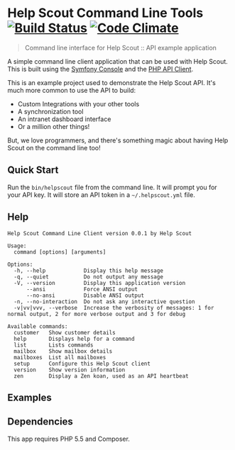 Help Scout Command Line Tools [![Build Status](https://travis-ci.org/helpscout/helpscout-cli-php.svg)](https://travis-ci.org/helpscout/helpscout-cli-php) [![Code Climate](https://codeclimate.com/github/helpscout/helpscout-cli-php/badges/gpa.svg)](https://codeclimate.com/github/helpscout/helpscout-cli-php)
================================================================================
> Command line interface for Help Scout :: API example application

A simple command line client application that can be used with Help Scout. This
is built using the [Symfony Console][symfony] and the [PHP API Client][phpapi].

This is an example project used to demonstrate the Help Scout API. It's much
more common to use the API to build:

* Custom Integrations with your other tools
* A synchronization tool
* An intranet dashboard interface
* Or a million other things!

But, we love programmers, and there's something magic about having Help Scout on
the command line too!

## Quick Start

Run the `bin/helpscout` file from the command line. It will prompt you for your
API key. It will store an API token in a `~/.helpscout.yml` file.

## Help
```
Help Scout Command Line Client version 0.0.1 by Help Scout

Usage:
  command [options] [arguments]

Options:
  -h, --help            Display this help message
  -q, --quiet           Do not output any message
  -V, --version         Display this application version
      --ansi            Force ANSI output
      --no-ansi         Disable ANSI output
  -n, --no-interaction  Do not ask any interactive question
  -v|vv|vvv, --verbose  Increase the verbosity of messages: 1 for normal output, 2 for more verbose output and 3 for debug

Available commands:
  customer   Show customer details
  help       Displays help for a command
  list       Lists commands
  mailbox    Show mailbox details
  mailboxes  List all mailboxes
  setup      Configure this Help Scout client
  version    Show version information
  zen        Display a Zen koan, used as an API heartbeat
```
## Examples

## Dependencies

This app requires PHP 5.5 and Composer.

[symfony]: http://symfony.com/doc/current/components/console.html
[phpapi]: https://github.com/helpscout/helpscout-api-php

